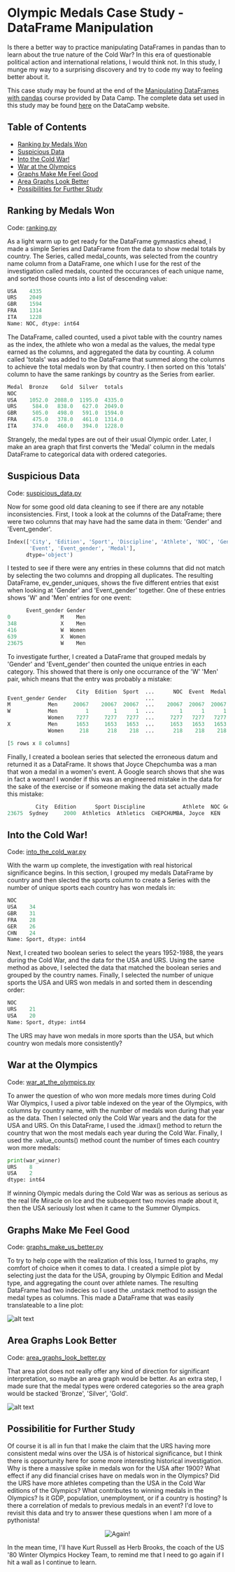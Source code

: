# Olympic Medals Case Study - DataFrame Manipulation

Is there a better way to practice manipulating DataFrames in pandas than to learn about the true nature of the Cold War? In this era of questionable political action and international relations, I would think not. In this study, I munge my way to a surprising discovery and try to code my way to feeling better about it.

This case study may be found at the end of the [Manipulating DataFrames with pandas](https://www.datacamp.com/courses/manipulating-dataframes-with-pandas) course provided by Data Camp. The complete data set used in this study may be found [here](https://assets.datacamp.com/production/course_1650/datasets/all_medalists.csv) on the DataCamp website.

## Table of Contents

* [Ranking by Medals Won](#ranking-by-medals-won)
* [Suspicious Data](#suspicious-data)
* [Into the Cold War!](#into-the-cold-war!)
* [War at the Olympics](#war-at-the-olympics)
* [Graphs Make Me Feel Good](#graphs-make-me-feel-good)
* [Area Graphs Look Better](#area-graphs-look-better)
* [Possibilities for Further Study](#possibilities-for-further-study)

## Ranking by Medals Won

Code: [ranking.py](https://github.com/noahwill/datascience/blob/master/OlympicMedals/code/ranking.py)

As a light warm up to get ready for the DataFrame gymnastics ahead, I made a simple Series and DataFrame from the data to show medal totals by country. The Series, called medal_counts, was selected from the country name column from a DataFrame, one which I use for the rest of the investigation called medals, counted the occurances of each unique name, and sorted those counts into a list of descending value: 

```python
USA    4335
URS    2049
GBR    1594
FRA    1314
ITA    1228
Name: NOC, dtype: int64
```

The DataFrame, called counted, used a pivot table with the country names as the index, the athlete who won a medal as the values, the medal type earned as the columns, and aggregated the data by counting. A column called 'totals' was added to the DataFrame that summed along the columns to achieve the total medals won by that country. I then sorted on this 'totals' column to have the same rankings by country as the Series from earlier. 

```python
Medal  Bronze    Gold  Silver  totals
NOC                                  
USA    1052.0  2088.0  1195.0  4335.0
URS     584.0   838.0   627.0  2049.0
GBR     505.0   498.0   591.0  1594.0
FRA     475.0   378.0   461.0  1314.0
ITA     374.0   460.0   394.0  1228.0
```

Strangely, the medal types are out of their usual Olympic order. Later, I make an area graph that first converts the 'Medal' column in the medals DataFrame to categorical data with ordered categories. 

## Suspicious Data

Code: [suspicious_data.py](https://github.com/noahwill/datascience/blob/master/OlympicMedals/code/suspicious_data.py)

Now for some good old data cleaning to see if there are any notable inconsistencies. First, I took a look at the columns of the DataFrame; there were two columns that may have had the same data in them: 'Gender' and 'Event_gender'.

```python
Index(['City', 'Edition', 'Sport', 'Discipline', 'Athlete', 'NOC', 'Gender',
       'Event', 'Event_gender', 'Medal'],
      dtype='object')
```

I tested to see if there were any entries in these columns that did not match by selecting the two columns and dropping all duplicates. The resulting DataFrame, ev_gender_uniques, shows the five different entries that exist when looking at 'Gender' and 'Event_gender' together. One of these entries shows 'W' and 'Men' entries for one event: 

```python
      Event_gender Gender
0                M    Men
348              X    Men
416              W  Women
639              X  Women
23675            W    Men
```

To investigate further, I created a DataFrame that grouped medals by 'Gender' and 'Event_gender' then counted the unique entries in each category. This showed that there is only one occurrance of the 'W' 'Men' pair, which means that the entry was probably a mistake:

```python
                      City  Edition  Sport  ...      NOC  Event  Medal
Event_gender Gender                         ...                       
M            Men     20067    20067  20067  ...    20067  20067  20067
W            Men         1        1      1  ...        1      1      1
             Women    7277     7277   7277  ...     7277   7277   7277
X            Men      1653     1653   1653  ...     1653   1653   1653
             Women     218      218    218  ...      218    218    218

[5 rows x 8 columns]
```

Finally, I created a boolean series that selected the erroneous datum and returned it as a DataFrame. It shows that Joyce Chepchumba was a man that won a medal in a women's event. A Google search shows that she was in fact a woman! I wonder if this was an engineered mistake in the data for the sake of the exercise or if someone making the data set actually made this mistake: 

```python
         City  Edition      Sport Discipline            Athlete  NOC Gender     Event Event_gender   Medal
23675  Sydney     2000  Athletics  Athletics  CHEPCHUMBA, Joyce  KEN    Men  marathon            W  Bronze
```

## Into the Cold War!

Code: [into_the_cold_war.py](https://github.com/noahwill/datascience/blob/master/OlympicMedals/code/into_the_cold_war.py)

With the warm up complete, the investigation with real historical significance begins. In this section, I grouped my medals DataFrame by country and then slected the sports column to create a Series with the number of unique sports each country has won medals in: 

```python 
NOC
USA    34
GBR    31
FRA    28
GER    26
CHN    24
Name: Sport, dtype: int64
```

Next, I created two boolean series to select the years 1952-1988, the years during the Cold War, and the data for the USA and URS. Using the same method as above, I selected the data that matched the boolean series and grouped by the country names. Finally, I selected the number of unique sports the USA and URS won medals in and sorted them in descending order: 

```python
NOC
URS    21
USA    20
Name: Sport, dtype: int64
```

The URS may have won medals in more sports than the USA, but which country won medals more consistently?

## War at the Olympics

Code: [war_at_the_olympics.py](https://github.com/noahwill/datascience/blob/master/OlympicMedals/code/war_at_the_olympics.py)

To anwer the question of who won more medals more times during Cold War Olympics, I used a pivor table indexed on the year of the Olympics, with columns by country name, with the number of medals won during that year as the data. Then I selected only the Cold War years and the data for the USA and URS. On this DataFrame, I used the .idmax() method to return the country that won the most medals each year during the Cold War. Finally, I used the .value_counts() method count the number of times each country won more medals: 

```python 
print(war_winner)
URS    8
USA    2
dtype: int64
```

If winning Olympic medals during the Cold War was as serious as serious as the real life Miracle on Ice and the subsequent two movies made about it, then the USA seriously lost when it came to the Summer Olympics. 

## Graphs Make Me Feel Good

Code: [graphs_make_us_better.py](https://github.com/noahwill/datascience/blob/master/OlympicMedals/code/graphs_make_us_better.py)

To try to help cope with the realization of this loss, I turned to graphs, my comfort of choice when it comes to data. I created a simple plot by selecting just the data for the USA, grouping by Olympic Edition and Medal type, and aggregating the count over athlete names. The resulting DataFrame had two indecies so I used the .unstack method to assign the medal types as columns. This made a DataFrame that was easily translateable to a line plot:

![alt text](https://github.com/noahwill/datascience/blob/master/OlympicMedals/Figure_1.png)

## Area Graphs Look Better

Code: [area_graphs_look_better.py](https://github.com/noahwill/datascience/blob/master/OlympicMedals/code/area_graphs_look_better.py)

That area plot does not really offer any kind of direction for significant interpretation, so maybe an area graph would be better. As an extra step, I made sure that the medal types were ordered categories so the area graph would be stacked 'Bronze', 'Silver', 'Gold'. 

![alt text](https://github.com/noahwill/datascience/blob/master/OlympicMedals/Figure_2.png)

## Possibilitie for Further Study

Of course it is all in fun that I make the claim that the URS having more consistent medal wins over the USA is of historical significance, but I think there is opportunity here for some more interesting historical investigation. Why is there a massive spike in medals won for the USA after 1900? What effect if any did financial crises have on medals won in the Olympics? Did the URS have more athletes competing than the USA in the Cold War editions of the Olympics? What contributes to winning medals in the Olympics? Is it GDP, population, unemployment, or if a country is hosting? Is there a correlation of medals to previous medals in an event? I'd love to revisit this data and try to answer these questions when I am more of a pythonista!

<p align="center">
  <img src="https://github.com/noahwill/datascience/blob/master/OlympicMedals/herb_brooks.gif" alt="Again!"/>
</p>


In the mean time, I'll have Kurt Russell as Herb Brooks, the coach of the US '80 Winter Olympics Hockey Team, to remind me that I need to go again if I hit a wall as I continue to learn. 
